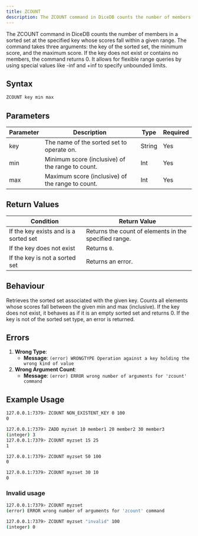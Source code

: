 ```yaml
---
title: ZCOUNT
description: The ZCOUNT command in DiceDB counts the number of members in a sorted set at the specified key whose scores fall within a given range. The command takes three arguments - the key of the sorted set, the minimum score, and the maximum score. If the key does not exist or contains no members, the command returns 0. It allows for flexible range queries by using special values like -inf and +inf to specify unbounded limits.
---
```


The ZCOUNT command in DiceDB counts the number of members in a sorted set at the specified key whose scores fall within a given range. The command takes three arguments: the key of the sorted set, the minimum score, and the maximum score. If the key does not exist or contains no members, the command returns 0. It allows for flexible range queries by using special values like -inf and +inf to specify unbounded limits.

## Syntax

```bash
ZCOUNT key min max
```

## Parameters

| Parameter | Description                                      | Type   | Required |
| --------- | ------------------------------------------------ | ------ | -------- |
| key       | The name of the sorted set to operate on.        | String | Yes      |
| min       | Minimum score (inclusive) of the range to count. | Int    | Yes      |
| max       | Maximum score (inclusive) of the range to count. | Int    | Yes      |

## Return Values

| Condition                             | Return Value                                          |
| ------------------------------------- | ----------------------------------------------------- |
| If the key exists and is a sorted set | Returns the count of elements in the specified range. |
| If the key does not exist             | Returns `0`.                                          |
| If the key is not a sorted set        | Returns an error.                                     |

## Behaviour

Retrieves the sorted set associated with the given key.
Counts all elements whose scores fall between the given min and max (inclusive).
If the key does not exist, it behaves as if it is an empty sorted set and returns 0.
If the key is not of the sorted set type, an error is returned.

## Errors

1. **Wrong Type**:
   - **Message**: `(error) WRONGTYPE Operation against a key holding the wrong kind of value`
2. **Wrong Argument Count**:
   - **Message**: `(error) ERROR wrong number of arguments for 'zcount' command`

## Example Usage

```bash
127.0.0.1:7379> ZCOUNT NON_EXISTENT_KEY 0 100
0

127.0.0.1:7379> ZADD myzset 10 member1 20 member2 30 member3
(integer) 3
127.0.0.1:7379> ZCOUNT myzset 15 25
1

127.0.0.1:7379> ZCOUNT myzset 50 100
0

127.0.0.1:7379> ZCOUNT myzset 30 10
0
```

### Invalid usage

```bash
127.0.0.1:7379> ZCOUNT myzset
(error) ERROR wrong number of arguments for 'zcount' command

127.0.0.1:7379> ZCOUNT myzset "invalid" 100
(integer) 0
```
